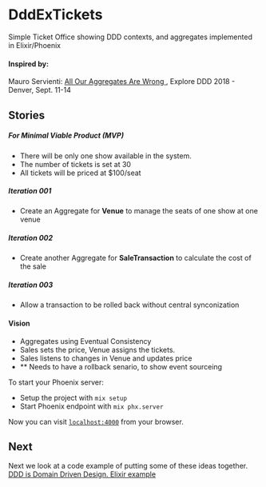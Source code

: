 # DddExTickets
Simple Ticket Office showing DDD contexts, and aggregates implemented in Elixir/Phoenix

#### Inspired by:
Mauro Servienti: [All Our Aggregates Are Wrong ](https://www.youtube.com/watch?v=KkzvQSuYd5I),  Explore DDD 2018 - Denver, Sept. 11-14

## Stories
##### For Minimal Viable Product (MVP)
- There will be only one show available in the system.
- The number of tickets is set at 30
- All tickets will be priced at $100/seat

##### Iteration 001
- Create an Aggregate for **Venue** to manage the seats of one show at one venue

##### Iteration 002
- Create another Aggregate for **SaleTransaction** to calculate the cost of the sale

##### Iteration 003
- Allow a transaction to be rolled back without central synconization


#### Vision
- Aggregates using Eventual Consistency
- Sales sets the price, Venue assigns the tickets.
- Sales listens to changes in Venue and updates price
- ** Needs to have a rollback senario, to show event sourceing

To start your Phoenix server:

  * Setup the project with `mix setup`
  * Start Phoenix endpoint with `mix phx.server`

Now you can visit [`localhost:4000`](http://localhost:4000) from your browser.

## Next
Next we look at a code example of putting some of these ideas together.
[DDD is Domain Driven Design.  Elixir example](https://github.com/mwindholtz/ddd_ex_tickets/blob/master/docs/introduction.md)